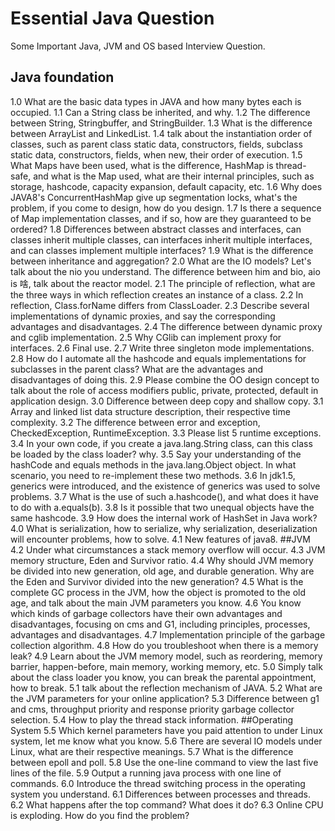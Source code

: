 # Essential Java Question
Some Important Java, JVM and OS based Interview Question. 
<br> 
## Java foundation<br> 
1.0 What are the basic data types in JAVA and how many bytes each is occupied.
1.1 Can a String class be inherited, and why.
1.2 The difference between String, Stringbuffer, and StringBuilder.
1.3 What is the difference between ArrayList and LinkedList.
1.4 talk about the instantiation order of classes, such as parent class static data, constructors, fields, subclass static data, constructors, fields, when new, their order of execution.
1.5 What Maps have been used, what is the difference, HashMap is thread-safe, and what is the Map used, what are their internal principles, such as storage, hashcode, capacity expansion, default capacity, etc.
1.6 Why does JAVA8's ConcurrentHashMap give up segmentation locks, what's the problem, if you come to design, how do you design.
1.7 Is there a sequence of Map implementation classes, and if so, how are they guaranteed to be ordered?
1.8 Differences between abstract classes and interfaces, can classes inherit multiple classes, can interfaces inherit multiple interfaces, and can classes implement multiple interfaces?
1.9 What is the difference between inheritance and aggregation?
2.0 What are the IO models? Let's talk about the nio you understand. The difference between him and bio, aio is 啥, talk about the reactor model.
2.1 The principle of reflection, what are the three ways in which reflection creates an instance of a class.
2.2 In reflection, Class.forName differs from ClassLoader.
2.3 Describe several implementations of dynamic proxies, and say the corresponding advantages and disadvantages.
2.4 The difference between dynamic proxy and cglib implementation.
2.5 Why CGlib can implement proxy for interfaces.
2.6 Final use.
2.7 Write three singleton mode implementations.
2.8 How do I automate all the hashcode and equals implementations for subclasses in the parent class? What are the advantages and disadvantages of doing this.
2.9 Please combine the OO design concept to talk about the role of access modifiers public, private, protected, default in application design.
3.0 Difference between deep copy and shallow copy.
3.1 Array and linked list data structure description, their respective time complexity.
3.2 The difference between error and exception, CheckedException, RuntimeException.
3.3 Please list 5 runtime exceptions.
3.4 In your own code, if you create a java.lang.String class, can this class be loaded by the class loader? why.
3.5 Say your understanding of the hashCode and equals methods in the java.lang.Object object. In what scenario, you need to re-implement these two methods.
3.6 In jdk1.5, generics were introduced, and the existence of generics was used to solve problems.
3.7 What is the use of such a.hashcode(), and what does it have to do with a.equals(b).
3.8 Is it possible that two unequal objects have the same hashcode.
3.9 How does the internal work of HashSet in Java work?
4.0 What is serialization, how to serialize, why serialization, deserialization will encounter problems, how to solve.
4.1 New features of java8.
##JVM
4.2 Under what circumstances a stack memory overflow will occur.
4.3 JVM memory structure, Eden and Survivor ratio.
4.4 Why should JVM memory be divided into new generation, old age, and durable generation. Why are the Eden and Survivor divided into the new generation?
4.5 What is the complete GC process in the JVM, how the object is promoted to the old age, and talk about the main JVM parameters you know.
4.6 You know which kinds of garbage collectors have their own advantages and disadvantages, focusing on cms and G1, including principles, processes, advantages and disadvantages.
4.7 Implementation principle of the garbage collection algorithm.
4.8 How do you troubleshoot when there is a memory leak?
4.9 Learn about the JVM memory model, such as reordering, memory barrier, happen-before, main memory, working memory, etc.
5.0 Simply talk about the class loader you know, you can break the parental appointment, how to break.
5.1 talk about the reflection mechanism of JAVA.
5.2 What are the JVM parameters for your online application?
5.3 Difference between g1 and cms, throughput priority and response priority garbage collector selection.
5.4 How to play the thread stack information.
##Operating System
5.5 Which kernel parameters have you paid attention to under Linux system, let me know what you know.
5.6 There are several IO models under Linux, what are their respective meanings.
5.7 What is the difference between epoll and poll.
5.8 Use the one-line command to view the last five lines of the file.
5.9 Output a running java process with one line of commands.
6.0 Introduce the thread switching process in the operating system you understand.
6.1 Differences between processes and threads.
6.2 What happens after the top command? What does it do?
6.3 Online CPU is exploding. How do you find the problem?
